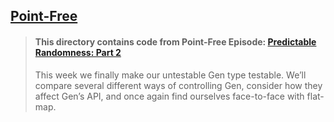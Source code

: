 ## [Point-Free](https://www.pointfree.co)

> #### This directory contains code from Point-Free Episode: [Predictable Randomness: Part 2](https://www.pointfree.co/episodes/ep48-predictable-randomness-part-2)
>
> This week we finally make our untestable Gen type testable. We’ll compare several different ways of controlling Gen, consider how they affect Gen’s API, and once again find ourselves face-to-face with flat-map.
